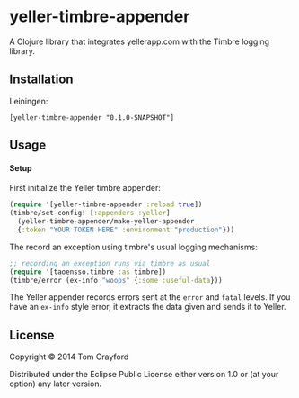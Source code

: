 # yeller-timbre-appender

A Clojure library that integrates yellerapp.com with the Timbre logging library.

## Installation

Leiningen:
```
[yeller-timbre-appender "0.1.0-SNAPSHOT"]
```

## Usage

#### Setup

First initialize the Yeller timbre appender:

```clojure
(require '[yeller-timbre-appender :reload true])
(timbre/set-config! [:appenders :yeller]
  (yeller-timbre-appender/make-yeller-appender
  {:token "YOUR TOKEN HERE" :environment "production"}))
```

The record an exception using timbre's usual logging mechanisms:

```clojure
;; recording an exception runs via timbre as usual
(require '[taoensso.timbre :as timbre])
(timbre/error (ex-info "woops" {:some :useful-data}))
```

The Yeller appender records errors sent at the `error` and `fatal` levels. If
you have an `ex-info` style error, it extracts the data given and sends it to
Yeller.


## License

Copyright © 2014 Tom Crayford

Distributed under the Eclipse Public License either version 1.0 or (at
your option) any later version.

